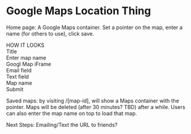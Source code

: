 Google Maps Location Thing
============

Home page: A Google Maps container.  Set a pointer on the map, enter a name (for others to use), click save.<br>

HOW IT LOOKS<br>
Title<br>
Enter map name<br>
Googl Map iFrame<br>
Email field<br>
Text field<br>
Map name<br>
Submit<br>

Saved maps: by visiting /[map-id], will show a Maps container with the pointer.  Maps will be deleted (after 30 minutes?  TBD) after a while. Users can also enter the map name on top to load that map.<br>

Next Steps: Emailing/Text the URL to friends?